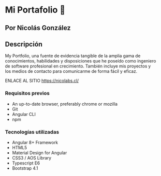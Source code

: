 # Mi Portafolio :wave:


## Por Nicolás González

## Descripción
  My Portfolio, una fuente de evidencia tangible de la amplia gama de conocimientos, habilidades y disposiciones que he poseído como ingeniero de software profesional en crecimiento. También incluye mis proyectos y los medios de contacto para comunicarme de forma fácil y eficaz.

  ENLACE AL SITIO https://nicolabs.cl/


### Requisitos previos

 * An up-to-date browser, preferably chrome or mozilla
 * Git
 * Angular CLI
 * npm

### Tecnologías utilizadas

   * Angular 8+ Framework
   * HTML5
   * Material Design for Angular
   * CSS3 / AOS Library
   * Typescript E6
   * Bootstrap 4.1
